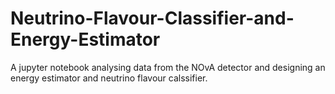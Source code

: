 # Neutrino-Flavour-Classifier-and-Energy-Estimator

A jupyter notebook analysing data from the NOvA detector and designing an energy estimator and neutrino flavour calssifier.
